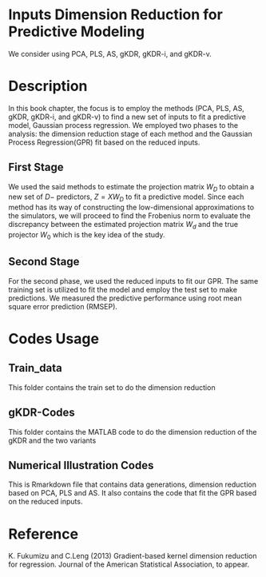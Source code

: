 # Inputs Dimension Reduction for Predictive Modeling 
We consider using PCA, PLS, AS, gKDR, gKDR-i, and gKDR-v.


# Description

In this book chapter, the focus is to employ the methods (PCA, PLS, AS, gKDR, gKDR-i, and gKDR-v) to find a new set of inputs to fit a predictive model, Gaussian process regression. We employed two phases to the analysis: the dimension reduction stage of each method and the Gaussian Process Regression(GPR) fit based on the reduced inputs.


## First Stage

 We used the said methods to estimate the projection matrix $W_D$ to obtain a new set of $D-$ predictors, $Z = X W_D$ to fit a predictive model. Since each method has its way of constructing the low-dimensional approximations to the simulators, we will proceed to find the Frobenius norm to evaluate the discrepancy between the estimated projection matrix  $W_d$ and the true projector $W_0$ which is the key idea of the study.


## Second Stage

For the second phase, we used the reduced inputs to fit our GPR. The same training set is utilized to fit the model and employ the test set to make predictions. We measured the predictive performance using root mean square error prediction (RMSEP).


# Codes Usage
 
 ## Train_data

 This folder contains the train set to do the dimension reduction

 ## gKDR-Codes

 This folder contains the MATLAB code to do the dimension reduction of the gKDR and the two variants 


 ## Numerical Illustration Codes

 This is Rmarkdown file that contains data generations, dimension reduction based on PCA, PLS and AS. It also contains the code that fit the GPR based on the reduced inputs.

# Reference

K. Fukumizu and C.Leng (2013) Gradient-based kernel dimension reduction for regression. Journal of the American Statistical Association, to appear. 
